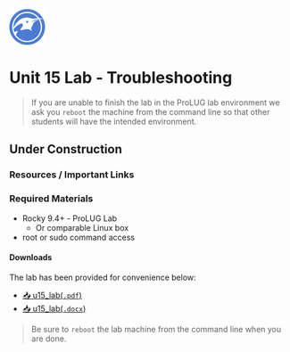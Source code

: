 <div class="flex-container">
        <img src="https://github.com/ProfessionalLinuxUsersGroup/img/blob/main/Assets/Logos/ProLUG_Round_Transparent_LOGO.png?raw=true" width="64" height="64"></img>
    <p>
        <h1>Unit 15 Lab - Troubleshooting</h1>
    </p>
</div>

<blockquote>

If you are unable to finish the lab in the ProLUG lab environment we ask you `reboot`
the machine from the command line so that other students will have the intended environment.

</blockquote>

## Under Construction

### Resources / Important Links

### Required Materials

- Rocky 9.4+ - ProLUG Lab
  - Or comparable Linux box
- root or sudo command access

#### Downloads

The lab has been provided for convenience below:

- <a href="./assets/downloads/u15/u15_lab.pdf" target="_blank" download>📥 u15_lab(`.pdf`)</a>
- <a href="./assets/downloads/u15/u15_lab.docx" target="_blank" download>📥 u15_lab(`.docx`)</a>

<blockquote>

Be sure to `reboot` the lab machine from the command line when you are done.

</blockquote>

